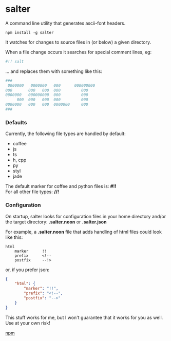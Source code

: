 # salter

A command line utility that generates ascii-font headers. 

```shell
npm install -g salter
```

It watches for changes to source files in (or below) a given directory.  

When a file change occurs it searches for special comment lines, eg:

```coffee
#!! salt
```
... and replaces them with something like this:

```coffee
###
 0000000   0000000   000      000000000
000       000   000  000         000   
0000000   000000000  000         000   
     000  000   000  000         000   
0000000   000   000  0000000     000   
###
```

### Defaults

Currently, the following file types are handled by default:

- coffee
- js
- ts
- h, cpp
- py
- styl
- jade

The default marker for coffee and python files is: **#!!**  
For all other file types: **//!**

### Configuration

On startup, salter looks for configuration files in your home directory and/or the target directory: **.salter.noon** or **.salter.json**

For example, a **.salter.noon** file that adds handling of html files could look like this:
```
html
    marker      !!
    prefix      <!--
    postfix     --!>
```

or, if you prefer json:
``` json
{
    "html": {
        "marker": "!!",
        "prefix": "<!--",
        "postfix": "-->"
    }
}
```

This stuff works for me, but I won't guarantee that it works for you as well. 
Use at your own risk!

[npm](https://www.npmjs.com/package/salter)
